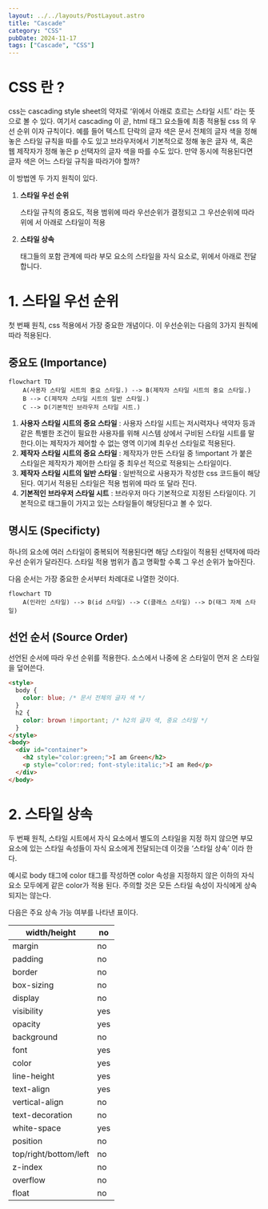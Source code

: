 ```yaml
---
layout: ../../layouts/PostLayout.astro
title: "Cascade"
category: "CSS"
pubDate: 2024-11-17
tags: ["Cascade", "CSS"]
---
```


# CSS 란 ?

css는 cascading style sheet의 약자로 ‘위에서 아래로 흐르는 스타일 시트’ 라는 뜻으로 볼 수 있다. 여기서 cascading 이 곧, html 태그 요소들에 최종 적용될 css 의 우선 순위 이자 규칙이다. 예를 들어 텍스트 단락의 글자 색은 문서 전체의 글자 색을 정해 놓은 스타일 규칙을 따를 수도 있고 브라우저에서 기본적으로 정해 놓은 글자 색, 혹은 웹 제작자가 정해 놓은 p 선택자의 글자 색을 따를 수도 있다. 만약 동시에 적용된다면 글자 색은 어느 스타일 규칙을 따라가야 할까?

이 방법엔 두 가지 원칙이 있다.

<aside>

1. **스타일 우선 순위**

   스타일 규칙의 중요도, 적용 범위에 따라 우선순위가 결정되고 그 우선순위에 따라 위에 서 아래로 스타일이 적용
   
2. **스타일 상속**

   태그들의 포함 관계에 따라 부모 요소의 스타일을 자식 요소로, 위에서 아래로 전달합니다.

</aside>

# 1. 스타일 우선 순위

첫 번째 원칙, css 적용에서 가장 중요한 개념이다. 이 우선순위는 다음의 3가지 원칙에 따라 적용된다.

## 중요도 (Importance)

<div class="flex justify-center">

```mermaid
flowchart TD
	A(사용자 스타일 시트의 중요 스타일.) --> B(제작자 스타일 시트의 중요 스타일.)
	B --> C(제작자 스타일 시트의 일반 스타일.)
	C --> D(기본적인 브라우저 스타일 시트.)
```

</div>

1. **사용자 스타일 시트의 중요 스타일** : 사용자 스타일 시트는 저시력자나 색약자 등과 같은 특별한 조건이 필요한 사용자를 위해 시스템 상에서 구비된 스타일 시트를 말한다.이는 제작자가 제어할 수 없는 영역 이기에 최우선 스타일로 적용된다.
2. **제작자 스타일 시트의 중요 스타일** : 제작자가 만든 스타일 중 !important 가 붙은 스타일은 제작자가 제어한 스타일 중 최우선 적으로 적용되는 스타일이다.
3. **제작자 스타일 시트의 일반 스타일** : 일반적으로 사용자가 작성한 css 코드들이 해당된다. 여기서 적용된 스타일은 적용 범위에 따라 또 달라 진다.
4. **기본적인 브라우저 스타일 시트** : 브라우저 마다 기본적으로 지정된 스타일이다. 기본적으로 태그들이 가지고 있는 스타일들이 해당된다고 볼 수 있다.

## 명시도 (Specificty)

하나의 요소에 여러 스타일이 중복되어 적용된다면 해당 스타일이 적용된 선택자에 따라 우선 순위가 달라진다. 스타일 적용 범위가 좁고 명확할 수록 그 우선 순위가 높아진다.

다음 순서는 가장 중요한 순서부터 차례대로 나열한 것이다.

<div class="flex justify-center">

```mermaid
flowchart TD
	A(인라인 스타일) --> B(id 스타일) --> C(클래스 스타일) --> D(태그 자체 스타일)
```

</div>

## 선언 순서 (Source Order)

선언된 순서에 따라 우선 순위를 적용한다. 소스에서 나중에 온 스타일이 먼저 온 스타일을 덮어쓴다.

```html
<style>
  body {
    color: blue; /* 문서 전체의 글자 색 */
  }
  h2 {
    color: brown !important; /* h2의 글자 색, 중요 스타일 */
  }
</style>
<body>
  <div id="container">
    <h2 style="color:green;">I am Green</h2>
    <p style="color:red; font-style:italic;">I am Red</p>
  </div>
</body>
```

# 2. 스타일 상속

두 번째 원칙, 스타일 시트에서 자식 요소에서 별도의 스타일을 지정 하지 않으면 부모 요소에 있는 스타일 속성들이 자식 요소에게 전달되는데 이것을 ‘스타일 상속’ 이라 한다.

예시로 body 태그에 color 태그를 작성하면 color 속성을 지정하지 않은 이하의 자식 요소 모두에게 같은 color가 적용 된다. 주의할 것은 모든 스타일 속성이 자식에게 상속 되지는 않는다.

다음은 주요 상속 가능 여부를 나타낸 표이다.

| width/height          | no  |
| --------------------- | --- |
| margin                | no  |
| padding               | no  |
| border                | no  |
| box-sizing            | no  |
| display               | no  |
| visibility            | yes |
| opacity               | yes |
| background            | no  |
| font                  | yes |
| color                 | yes |
| line-height           | yes |
| text-align            | yes |
| vertical-align        | no  |
| text-decoration       | no  |
| white-space           | yes |
| position              | no  |
| top/right/bottom/left | no  |
| z-index               | no  |
| overflow              | no  |
| float                 | no  |
